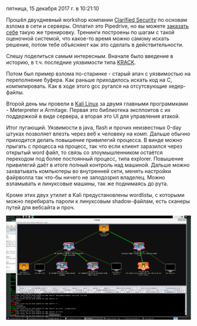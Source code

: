 пятница, 15 декабря 2017 г. в 10:21:10

Прошёл двухдневный workshop компании [Clarified Security](https://www.clarifiedsecurity.com/) по основам взлома в сети и серверы. Оплатил это Pipedrive, но вы можете [заказать себе](https://oppia.ee/) такую же тренировку. Тренинги построены по шагам с такой оценочной системой, что какое-то время можно самому искать решение, потом тебе объясняют как это сделать в действительности.

Спешу поделиться самым интересным. Вначале было введение в историю, в т.ч. последние уязвимости типа [KRACK](https://www.krackattacks.com/). 

Потом был пример взлома по-старинке - старый апач с уязвимостью на переполнение буфера. Как раньше приходилось искать код на C, компилировать. Как в ходе этого gcc ругался на отсутсвующие хедер-файлы.

Второй день мы провели в [Kali Linux](https://www.offensive-security.com/kali-linux-vmware-virtualbox-image-download/) за двумя главными программками - Meterpreter и Armitage. Первая это библиотека эксплоитов с их поддержкой в виде сервера, а вторая это UI для управления атакой.

Итог пугающий. Уязвимости в java, flash и прочих неизвестных 0-day штуках позволяет влезть через веб к человеку на комп. Дальше обычно приходится делать повышение привилегий процесса. В винде можно прыгать с процесса на процесс, так что если клиент заразился через открытый word файл, то связь со злоумышленником остаётся переходом под более постоянный процесс, типа explorer. Повышение привилегий даёт в итоге полный контроль над машиной. Дальше можно захватывать компьютеры во внутренней сети, менять настройки файрволла так что-бы ничего не заподозрил владелец. Можно взламывать и линуксовые машины, так же поднимаясь до рута.

Кроме этих двух утилит в Kali предустановлены wordlistы, с которыми можно перебирать пароли к линуксовым shadow-файлам, есть сканеры путей для вебсайта и проч.

![](img/armitage.png)
